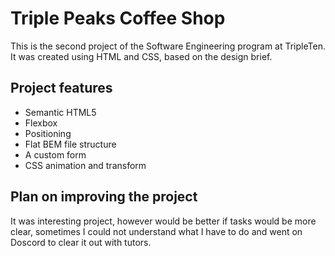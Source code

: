 # Triple Peaks Coffee Shop

This is the second project of the Software Engineering program at TripleTen. It was created using HTML and CSS, based on the design brief.

## Project features

- Semantic HTML5
- Flexbox
- Positioning
- Flat BEM file structure
- A custom form
- CSS animation and transform

## Plan on improving the project

It was interesting project, however would be better if tasks would be more clear, sometimes I could not understand what I have to do and went on Doscord to clear it out with tutors.
